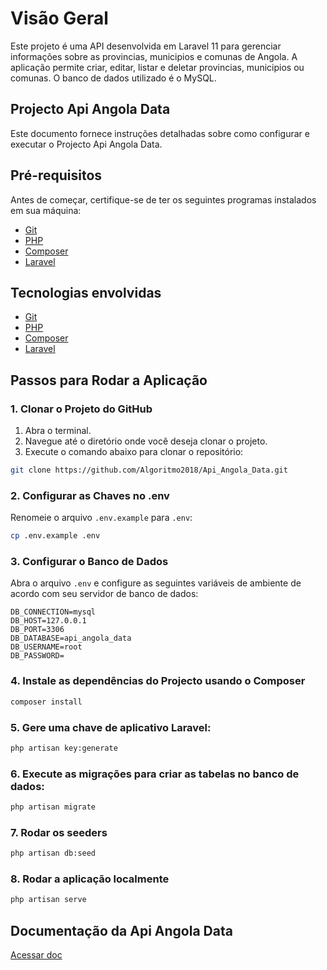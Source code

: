 # Visão Geral

Este projeto é uma API desenvolvida em Laravel 11 para gerenciar informações sobre as provincias, municipios e comunas de Angola. A aplicação permite criar, editar, listar e deletar provincias, municipios ou comunas. O banco de dados utilizado é o MySQL.
 
## Projecto Api Angola Data
Este documento fornece instruções detalhadas sobre como configurar e executar o Projecto Api Angola Data.

## Pré-requisitos

Antes de começar, certifique-se de ter os seguintes programas instalados em sua máquina:

 - [Git](https://git-scm.com/)
 - [PHP](https://www.php.net/)
 - [Composer](https://getcomposer.org/)
 - [Laravel](https://laravel.com/docs/11.x/installation/git-scm.com/)

## Tecnologias envolvidas 

 - [Git](https://git-scm.com/)
 - [PHP](https://www.php.net/)
 - [Composer](https://getcomposer.org/)
 - [Laravel](https://laravel.com/docs/11.x/installation/git-scm.com/)

## Passos para Rodar a Aplicação

### 1. Clonar o Projeto do GitHub

1. Abra o terminal.
2. Navegue até o diretório onde você deseja clonar o projeto.
3. Execute o comando abaixo para clonar o repositório:

```sh
git clone https://github.com/Algoritmo2018/Api_Angola_Data.git
```

### 2. Configurar as Chaves no .env

Renomeie o arquivo `.env.example` para `.env`:

```sh
cp .env.example .env
```

### 3. Configurar o Banco de Dados

Abra o arquivo `.env` e configure as seguintes variáveis de ambiente de acordo com seu servidor de banco de dados:

```dotenv
DB_CONNECTION=mysql
DB_HOST=127.0.0.1
DB_PORT=3306
DB_DATABASE=api_angola_data
DB_USERNAME=root
DB_PASSWORD=
```

### 4. Instale as dependências do Projecto usando o Composer

```sh
composer install
```

### 5. Gere uma chave de aplicativo Laravel:

```sh
php artisan key:generate
```

### 6. Execute as migrações para criar as tabelas no banco de dados:

```sh
php artisan migrate
```

### 7. Rodar os seeders

```sh
php artisan db:seed
```

### 8. Rodar a aplicação localmente

```sh
php artisan serve
```

## Documentação da Api Angola Data
 
[Acessar doc](https://documenter.getpostman.com/view/32762646/2sAYQgi8k6)
 
